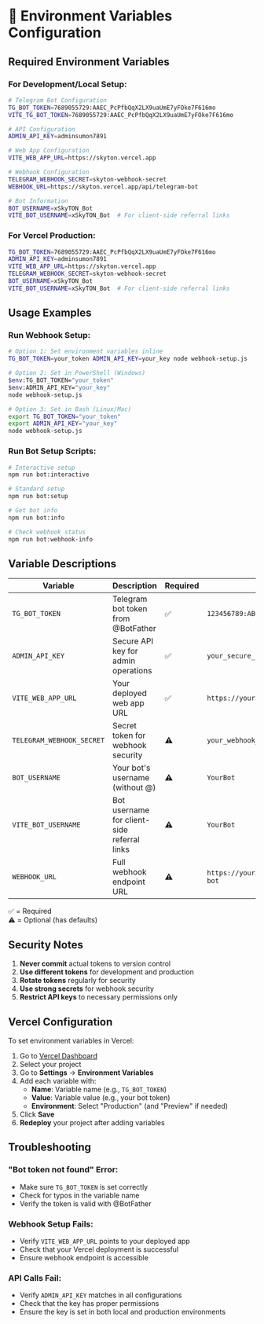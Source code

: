 # 🔧 Environment Variables Configuration

## Required Environment Variables

### For Development/Local Setup:
```bash
# Telegram Bot Configuration
TG_BOT_TOKEN=7689055729:AAEC_PcPfbQqX2LX9uaUmE7yFOke7F616mo
VITE_TG_BOT_TOKEN=7689055729:AAEC_PcPfbQqX2LX9uaUmE7yFOke7F616mo

# API Configuration  
ADMIN_API_KEY=adminsumon7891

# Web App Configuration
VITE_WEB_APP_URL=https://skyton.vercel.app

# Webhook Configuration
TELEGRAM_WEBHOOK_SECRET=skyton-webhook-secret
WEBHOOK_URL=https://skyton.vercel.app/api/telegram-bot

# Bot Information
BOT_USERNAME=xSkyTON_Bot
VITE_BOT_USERNAME=xSkyTON_Bot  # For client-side referral links
```

### For Vercel Production:
```bash
TG_BOT_TOKEN=7689055729:AAEC_PcPfbQqX2LX9uaUmE7yFOke7F616mo
ADMIN_API_KEY=adminsumon7891
VITE_WEB_APP_URL=https://skyton.vercel.app
TELEGRAM_WEBHOOK_SECRET=skyton-webhook-secret
BOT_USERNAME=xSkyTON_Bot
VITE_BOT_USERNAME=xSkyTON_Bot  # For client-side referral links
```

## Usage Examples

### Run Webhook Setup:
```bash
# Option 1: Set environment variables inline
TG_BOT_TOKEN=your_token ADMIN_API_KEY=your_key node webhook-setup.js

# Option 2: Set in PowerShell (Windows)
$env:TG_BOT_TOKEN="your_token"
$env:ADMIN_API_KEY="your_key"
node webhook-setup.js

# Option 3: Set in Bash (Linux/Mac)
export TG_BOT_TOKEN="your_token"
export ADMIN_API_KEY="your_key"
node webhook-setup.js
```

### Run Bot Setup Scripts:
```bash
# Interactive setup
npm run bot:interactive

# Standard setup
npm run bot:setup

# Get bot info
npm run bot:info

# Check webhook status
npm run bot:webhook-info
```

## Variable Descriptions

| Variable | Description | Required | Example |
|----------|-------------|----------|---------|
| `TG_BOT_TOKEN` | Telegram bot token from @BotFather | ✅ | `123456789:ABC...` |
| `ADMIN_API_KEY` | Secure API key for admin operations | ✅ | `your_secure_key` |
| `VITE_WEB_APP_URL` | Your deployed web app URL | ✅ | `https://yourapp.vercel.app` |
| `TELEGRAM_WEBHOOK_SECRET` | Secret token for webhook security | ⚠️ | `your_webhook_secret` |
| `BOT_USERNAME` | Your bot's username (without @) | ⚠️ | `YourBot` |
| `VITE_BOT_USERNAME` | Bot username for client-side referral links | ⚠️ | `YourBot` |
| `WEBHOOK_URL` | Full webhook endpoint URL | ⚠️ | `https://yourapp.vercel.app/api/telegram-bot` |

✅ = Required  
⚠️ = Optional (has defaults)

## Security Notes

1. **Never commit** actual tokens to version control
2. **Use different tokens** for development and production
3. **Rotate tokens** regularly for security
4. **Use strong secrets** for webhook security
5. **Restrict API keys** to necessary permissions only

## Vercel Configuration

To set environment variables in Vercel:

1. Go to [Vercel Dashboard](https://vercel.com/dashboard)
2. Select your project
3. Go to **Settings** → **Environment Variables**
4. Add each variable with:
   - **Name**: Variable name (e.g., `TG_BOT_TOKEN`)
   - **Value**: Variable value (e.g., your bot token)
   - **Environment**: Select "Production" (and "Preview" if needed)
5. Click **Save**
6. **Redeploy** your project after adding variables

## Troubleshooting

### "Bot token not found" Error:
- Make sure `TG_BOT_TOKEN` is set correctly
- Check for typos in the variable name
- Verify the token is valid with @BotFather

### Webhook Setup Fails:
- Verify `VITE_WEB_APP_URL` points to your deployed app
- Check that your Vercel deployment is successful
- Ensure webhook endpoint is accessible

### API Calls Fail:
- Verify `ADMIN_API_KEY` matches in all configurations
- Check that the key has proper permissions
- Ensure the key is set in both local and production environments
